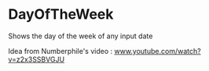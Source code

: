 # DayOfTheWeek
Shows the day of the week of any input date

Idea from Numberphile's video : www.youtube.com/watch?v=z2x3SSBVGJU